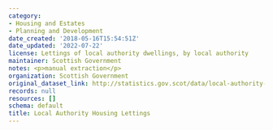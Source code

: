 ```yaml
---
category:
- Housing and Estates
- Planning and Development
date_created: '2018-05-16T15:54:51Z'
date_updated: '2022-07-22'
license: Lettings of local authority dwellings, by local authority
maintainer: Scottish Government
notes: <p>manual extraction</p>
organization: Scottish Government
original_dataset_link: http://statistics.gov.scot/data/local-authority-housing-lettings
records: null
resources: []
schema: default
title: Local Authority Housing Lettings
---
```

